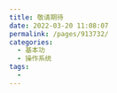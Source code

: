 ```yaml
---
title: 敬请期待
date: 2022-03-20 11:08:07
permalink: /pages/913732/
categories:
  - 基本功
  - 操作系统
tags:
  - 
---
```

